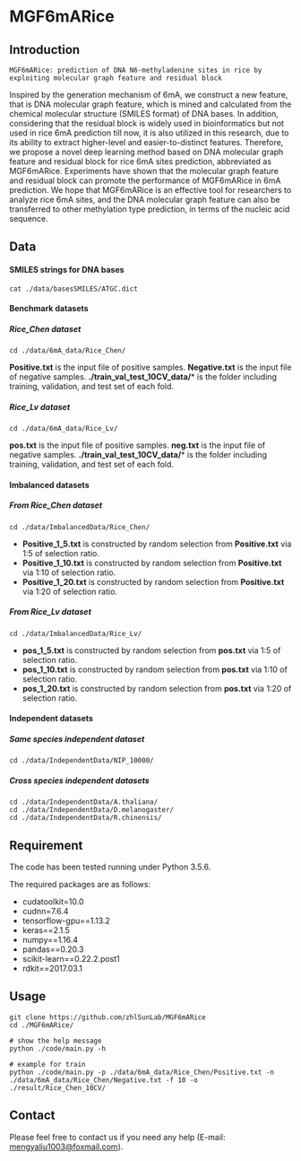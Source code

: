 # MGF6mARice

## Introduction

```text
MGF6mARice: prediction of DNA N6-methyladenine sites in rice by exploiting molecular graph feature and residual block
```

Inspired by the generation mechanism of 6mA, we construct a new feature, that is DNA molecular graph feature, which is mined and calculated from the chemical molecular structure (SMILES format) of DNA bases. In addition, considering that the residual block is widely used in bioinformatics but not used in rice 6mA prediction till now, it is also utilized in this research, due to its ability to extract higher-level and easier-to-distinct features. Therefore, we propose a novel deep learning method based on DNA molecular graph feature and residual block for rice 6mA sites prediction, abbreviated as MGF6mARice. Experiments have shown that the molecular graph feature and residual block can promote the performance of MGF6mARice in 6mA prediction. We hope that MGF6mARice is an effective tool for researchers to analyze rice 6mA sites, and the DNA molecular graph feature can also be transferred to other methylation type prediction, in terms of the nucleic acid sequence.

## Data

#### SMILES strings for DNA bases

```shell
cat ./data/basesSMILES/ATGC.dict
```

#### Benchmark datasets

##### Rice_Chen dataset

```shell
cd ./data/6mA_data/Rice_Chen/
```

**Positive.txt** is the input file of positive samples. **Negative.txt** is the input file of negative samples. **./train_val_test_10CV_data/*** is the folder including training, validation, and test set of each fold.

##### Rice_Lv dataset

```shell
cd ./data/6mA_data/Rice_Lv/
```

**pos.txt** is the input file of positive samples. **neg.txt** is the input file of negative samples. **./train_val_test_10CV_data/*** is the folder including training, validation, and test set of each fold.

#### Imbalanced datasets

##### From Rice_Chen dataset

```shell
cd ./data/ImbalancedData/Rice_Chen/
```

* **Positive_1_5.txt** is constructed by random selection from **Positive.txt** via 1:5 of selection ratio.
* **Positive_1_10.txt** is constructed by random selection from **Positive.txt** via 1:10 of selection ratio.
* **Positive_1_20.txt** is constructed by random selection from **Positive.txt** via 1:20 of selection ratio.

##### From Rice_Lv dataset

```shell
cd ./data/ImbalancedData/Rice_Lv/
```

* **pos_1_5.txt** is constructed by random selection from **pos.txt** via 1:5 of selection ratio.
* **pos_1_10.txt** is constructed by random selection from **pos.txt** via 1:10 of selection ratio.
* **pos_1_20.txt** is constructed by random selection from **pos.txt** via 1:20 of selection ratio.

#### Independent datasets

##### Same species independent dataset

```shell
cd ./data/IndependentData/NIP_10000/
```

##### Cross species independent datasets

```shell
cd ./data/IndependentData/A.thaliana/
cd ./data/IndependentData/D.melanogaster/
cd ./data/IndependentData/R.chinensis/
```

## Requirement

The code has been tested running under Python 3.5.6. 

The required packages are as follows:

* cudatoolkit=10.0
* cudnn=7.6.4
* tensorflow-gpu==1.13.2
* keras==2.1.5
* numpy==1.16.4
* pandas==0.20.3
* scikit-learn==0.22.2.post1
* rdkit==2017.03.1

## Usage

```shell
git clone https://github.com/zhlSunLab/MGF6mARice
cd ./MGF6mARice/

# show the help message
python ./code/main.py -h

# example for train
python ./code/main.py -p ./data/6mA_data/Rice_Chen/Positive.txt -n ./data/6mA_data/Rice_Chen/Negative.txt -f 10 -o ./result/Rice_Chen_10CV/
```

## Contact

Please feel free to contact us if you need any help (E-mail: mengyaliu1003@foxmail.com).
